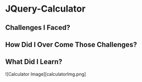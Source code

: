 # JQuery-Calculator

## Challenges I Faced? 



## How Did I Over Come Those Challenges? 


## What Did I Learn? 

![Calculator Image][calculatorImg.png]

